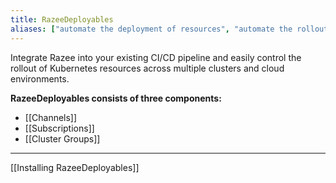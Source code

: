 ```yaml
---
title: RazeeDeployables
aliases: ["automate the deployment of resources", "automate the rollout of your resources", "getting started with RazeeDeployables"]
---
```


Integrate Razee into your existing CI/CD pipeline and easily control the rollout of Kubernetes resources across multiple clusters and cloud environments.

**RazeeDeployables consists of three components:** 

- [[Channels]]
- [[Subscriptions]]
- [[Cluster Groups]]

---
[[Installing RazeeDeployables]]

